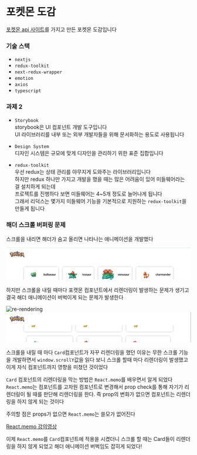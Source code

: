 # 포켓몬 도감

[포켓몬 api 사이트](https://pokeapi.co/docs/v2)를 가지고 만든 포켓몬 도감입니다

### 기술 스택

- `nextjs`
- `redux-toolkit`
- `next-redux-wrapper`
- `emotion`
- `axios`
- `typescript`

### 과제 2

- `Storybook`<br />
  storybook은 UI 컴포넌트 개발 도구입니다<br />
  UI 라이브러리를 내부 또는 외부 개발자들을 위해 문서화하는 용도로 사용됩니다<br />

- `Design System`<br />
  디자인 시스템은 규모에 맞게 디자인을 관리하기 위한 표준 집합입니다

- `redux-toolkit`<br />
  우선 redux는 상태 관리를 야무지게 도와주는 라이브러리입니다<br />
  하지만 redux 하나만 가지고 개발을 했을 때는 많은 어려움이 있어 미들웨어라는 걸 설치하게 되는데<br />
  프로젝트를 진행하다 보면 미들웨어는 4~5개 정도로 늘어나게 됩니다<br />
  그래서 리덕스는 몇가지 미들웨어 기능을 기본적으로 지원하는 `redux-toolkit`을 만들게 됩니다

### 해더 스크롤 버퍼링 문제

스크롤을 내리면 해더가 숨고 올리면 나타나는 애니메이션을 개발했다<br>

![header-animation](public/header-animetion.gif)

하지만 스크롤을 내릴 때마다 포캣몬 컴포넌트에서 리렌더링이 발생하는 문제가 생기고 결국 해더 애니메이션이 버벅이게 되는 문제가 발생한다

![re-rendering](public/re-rendering.gif)
![buffering-header](public/buffering-header.gif)

스크롤을 내릴 때 마다 `Card`컴포넌트가 자꾸 리렌더링을 했던 이유는 무한 스크롤 기능을 개발하면서 `window.scrollY`값을 읽다 보니 스크롤 할때 마다 리렌더링이 발생했고 이게 자식 컴포넌트까지 영향을 미쳤던 것이었다

`Card` 컴포넌트의 리렌더링을 막는 방법은 `React.memo`를 배우면서 알게 되었다<br>
`React.memo`는 컴포넌트를 고차원 컴포넌트로 변경해서 prop check를 통해 자기가 리렌더링이 될 때를 판단해 리렌더링을 한다. 즉 prop의 변화가 없으면 컴포넌트는 리렌더링을 하지 않게 되는 것이다

주의할 점은 props가 없으면 `React.memo`는 쓸모가 없어진다

[React.memo 강의영상](https://youtu.be/oqUgcxwrnSY)

이제 `React.memo`를 `Card`컴포넌트에 적용을 시켰더니 스크롤 할 때는 Card들이 리렌더링을 하지 않게 되었고 해더 애니메이션 버벅임도 잡히게 되었다!
